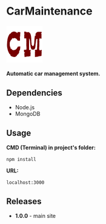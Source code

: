 # CarMaintenance  
### ![alt text](https://raw.githubusercontent.com/therodzyn/CarMaintenance/master/media/img/favicon-96x96.png)
**Automatic car management system.**

## Dependencies
+ Node.js
+ MongoDB

## Usage
**CMD (Terminal) in project's folder:**
```
npm install
```

**URL:**
```
localhost:3000
```

## Releases
+ **1.0.0** - main site 
